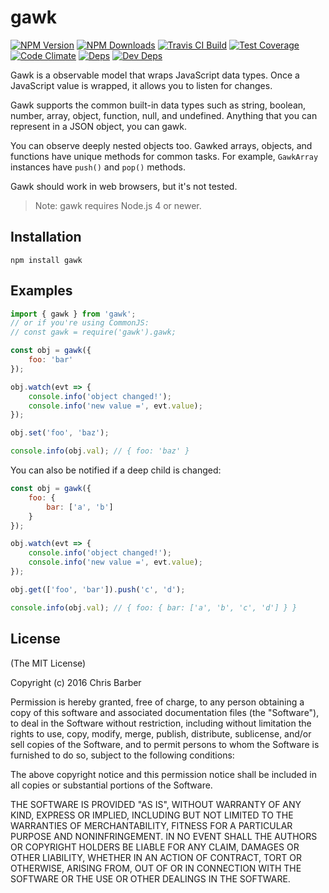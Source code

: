 # gawk

[![NPM Version][npm-image]][npm-url]
[![NPM Downloads][downloads-image]][downloads-url]
[![Travis CI Build][travis-image]][travis-url]
[![Test Coverage][coveralls-image]][coveralls-url]
[![Code Climate][codeclimate-image]][codeclimate-url]
[![Deps][david-image]][david-url]
[![Dev Deps][david-dev-image]][david-dev-url]

Gawk is a observable model that wraps JavaScript data types. Once a JavaScript
value is wrapped, it allows you to listen for changes.

Gawk supports the common built-in data types such as string, boolean, number,
array, object, function, null, and undefined. Anything that you can represent
in a JSON object, you can gawk.

You can observe deeply nested objects too. Gawked arrays, objects, and functions
have unique methods for common tasks. For example, `GawkArray` instances have
`push()` and `pop()` methods.

Gawk should work in web browsers, but it's not tested.

> Note: gawk requires Node.js 4 or newer.

## Installation

    npm install gawk

## Examples

```javascript
import { gawk } from 'gawk';
// or if you're using CommonJS:
// const gawk = require('gawk').gawk;

const obj = gawk({
    foo: 'bar'
});

obj.watch(evt => {
    console.info('object changed!');
    console.info('new value =', evt.value);
});

obj.set('foo', 'baz');

console.info(obj.val); // { foo: 'baz' }
```

You can also be notified if a deep child is changed:

```javascript
const obj = gawk({
    foo: {
        bar: ['a', 'b']
    }
});

obj.watch(evt => {
    console.info('object changed!');
    console.info('new value =', evt.value);
});

obj.get(['foo', 'bar']).push('c', 'd');

console.info(obj.val); // { foo: { bar: ['a', 'b', 'c', 'd'] } }
```

## License

(The MIT License)

Copyright (c) 2016 Chris Barber

Permission is hereby granted, free of charge, to any person obtaining a copy
of this software and associated documentation files (the "Software"), to deal
in the Software without restriction, including without limitation the rights
to use, copy, modify, merge, publish, distribute, sublicense, and/or sell
copies of the Software, and to permit persons to whom the Software is
furnished to do so, subject to the following conditions:

The above copyright notice and this permission notice shall be included in
all copies or substantial portions of the Software.

THE SOFTWARE IS PROVIDED "AS IS", WITHOUT WARRANTY OF ANY KIND, EXPRESS OR
IMPLIED, INCLUDING BUT NOT LIMITED TO THE WARRANTIES OF MERCHANTABILITY,
FITNESS FOR A PARTICULAR PURPOSE AND NONINFRINGEMENT. IN NO EVENT SHALL THE
AUTHORS OR COPYRIGHT HOLDERS BE LIABLE FOR ANY CLAIM, DAMAGES OR OTHER
LIABILITY, WHETHER IN AN ACTION OF CONTRACT, TORT OR OTHERWISE, ARISING FROM,
OUT OF OR IN CONNECTION WITH THE SOFTWARE OR THE USE OR OTHER DEALINGS IN
THE SOFTWARE.

[npm-image]: https://img.shields.io/npm/v/gawk.svg
[npm-url]: https://npmjs.org/package/gawk
[downloads-image]: https://img.shields.io/npm/dm/gawk.svg
[downloads-url]: https://npmjs.org/package/gawk
[travis-image]: https://img.shields.io/travis/cb1kenobi/gawk.svg
[travis-url]: https://travis-ci.org/cb1kenobi/gawk
[coveralls-image]: https://img.shields.io/coveralls/cb1kenobi/gawk/master.svg
[coveralls-url]: https://coveralls.io/r/cb1kenobi/gawk
[codeclimate-image]: https://img.shields.io/codeclimate/github/cb1kenobi/gawk.svg
[codeclimate-url]: https://codeclimate.com/github/cb1kenobi/gawk
[david-image]: https://img.shields.io/david/cb1kenobi/gawk.svg
[david-url]: https://david-dm.org/cb1kenobi/gawk
[david-dev-image]: https://img.shields.io/david/dev/cb1kenobi/gawk.svg
[david-dev-url]: https://david-dm.org/cb1kenobi/gawk#info=devDependencies
